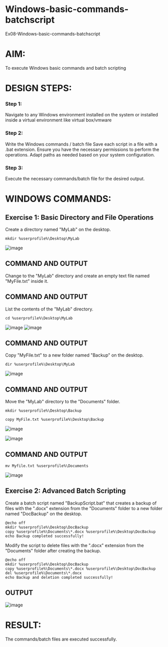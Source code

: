 # Windows-basic-commands-batchscript
Ex08-Windows-basic-commands-batchscript 

# AIM:
To execute Windows basic commands and batch scripting

# DESIGN STEPS:

### Step 1:

Navigate to any Windows environment installed on the system or installed inside a virtual environment like virtual box/vmware 

### Step 2:

Write the Windows commands / batch file
Save each script in a file with a .bat extension.
Ensure you have the necessary permissions to perform the operations.
Adapt paths as needed based on your system configuration.
### Step 3:

Execute the necessary commands/batch file for the desired output. 




# WINDOWS COMMANDS:
## Exercise 1: Basic Directory and File Operations
Create a directory named "MyLab" on the desktop.
```
mkdir %userprofile%\Desktop\MyLab
```
![image](https://github.com/user-attachments/assets/80370d59-0fee-4bd3-8c8d-75579ea43f9b)


## COMMAND AND OUTPUT

Change to the "MyLab" directory and create an empty text file named "MyFile.txt" inside it.


## COMMAND AND OUTPUT

List the contents of the "MyLab" directory.
```
cd %userprofile%\Desktop\MyLab
```
![image](https://github.com/user-attachments/assets/35039e63-542e-406a-a069-0c354690f62d)
![image](https://github.com/user-attachments/assets/212e2ccf-0e2e-49e0-8c37-9762f0bd38d5)


## COMMAND AND OUTPUT

Copy "MyFile.txt" to a new folder named "Backup" on the desktop.
```
dir %userprofile%\Desktop\MyLab
```
![image](https://github.com/user-attachments/assets/ca7e36bd-0027-43a9-913d-57176ea59df2)

## COMMAND AND OUTPUT

Move the "MyLab" directory to the "Documents" folder.
```
mkdir %userprofile%\Desktop\Backup

copy MyFile.txt %userprofile%\Desktop\Backup
```
![image](https://github.com/user-attachments/assets/1aa3e077-5820-477e-b05c-bac217f007d5)

![image](https://github.com/user-attachments/assets/bf0c292e-7677-49dc-9dc3-09db0766a3df)

## COMMAND AND OUTPUT
```
mv Myfile.txt %userprofile%\Documents
```
![image](https://github.com/user-attachments/assets/13d10e67-7ecf-477d-819a-f8606fb2b4c9)


## Exercise 2: Advanced Batch Scripting
Create a batch script named "BackupScript.bat" that creates a backup of files with the ".docx" extension from the "Documents" folder to a new folder named "DocBackup" on the desktop.

```
@echo off
mkdir %userprofile%\Desktop\DocBackup
copy %userprofile%\Documents\*.docx %userprofile%\Desktop\DocBackup
echo Backup completed successfully!
```
Modify the script to delete files with the ".docx" extension from the "Documents" folder after creating the backup.
```
@echo off
mkdir %userprofile%\Desktop\DocBackup
copy %userprofile%\Documents\*.docx %userprofile%\Desktop\DocBackup
del %userprofile%\Documents\*.docx
echo Backup and deletion completed successfully!
```

## OUTPUT

![image](https://github.com/user-attachments/assets/fafecf65-151a-4219-956d-712d7b07c092)




# RESULT:
The commands/batch files are executed successfully.


